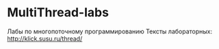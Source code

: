 # MultiThread-labs
Лабы по многопоточному программированию
Тексты лабораторных: http://klick.susu.ru/thread/

